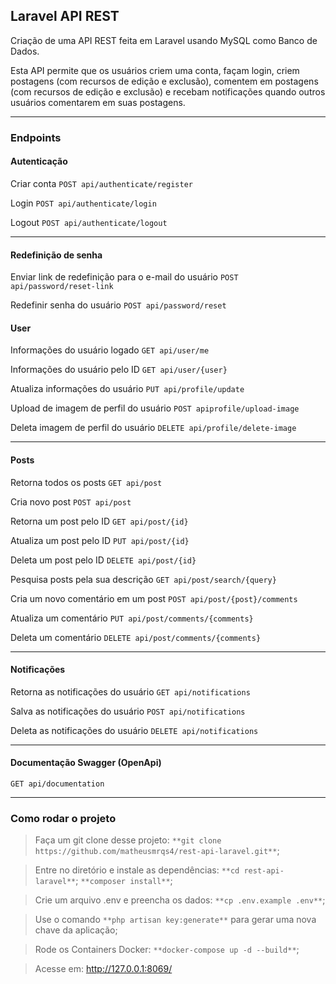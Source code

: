 ## Laravel API REST
Criação de uma API REST feita em Laravel usando MySQL como Banco de Dados.

Esta API permite que os usuários criem uma conta, façam login, criem postagens (com recursos de edição e exclusão), comentem em postagens (com recursos de edição e exclusão) e recebam notificações quando outros usuários comentarem em suas postagens.

<hr>

### Endpoints

#### Autenticação
Criar conta ``` POST api/authenticate/register ```

Login ``` POST api/authenticate/login ```

Logout ``` POST api/authenticate/logout ```

<hr>

#### Redefinição de senha
Enviar link de redefinição para o e-mail do usuário ``` POST api/password/reset-link ```

Redefinir senha do usuário ``` POST api/password/reset ```

#### User
Informações do usuário logado ``` GET api/user/me ```

Informações do usuário pelo ID ``` GET api/user/{user} ```

Atualiza informações do usuário ``` PUT api/profile/update ```

Upload de imagem de perfil do usuário ``` POST apiprofile/upload-image ```

Deleta imagem de perfil do usuário ``` DELETE api/profile/delete-image ```

<hr>

#### Posts
Retorna todos os posts ``` GET api/post ```

Cria novo post ``` POST api/post ```

Retorna um post pelo ID ``` GET api/post/{id} ```

Atualiza um post pelo ID ``` PUT api/post/{id} ```

Deleta um post pelo ID ``` DELETE api/post/{id} ```

Pesquisa posts pela sua descrição ``` GET api/post/search/{query} ```

Cria um novo comentário em um post ``` POST api/post/{post}/comments ```

Atualiza um comentário ``` PUT api/post/comments/{comments} ```

Deleta um comentário ``` DELETE api/post/comments/{comments} ```

<hr>

#### Notificações
Retorna as notificações do usuário ``` GET api/notifications ```

Salva as notificações do usuário ``` POST api/notifications ```

Deleta as notificações do usuário ``` DELETE api/notifications ```

<hr>

#### Documentação Swagger (OpenApi)
``` GET api/documentation ```

<hr>


### Como rodar o projeto
> Faça um git clone desse projeto:
> ``` **git clone https://github.com/matheusmrqs4/rest-api-laravel.git** ```;

> Entre no diretório e instale as dependências:
> ``` **cd rest-api-laravel** ```;
> ``` **composer install** ```;

> Crie um arquivo .env e preencha os dados:
``` **cp .env.example .env** ```;

> Use o comando ``` **php artisan key:generate** ``` para gerar uma nova chave da aplicação;

> Rode os Containers Docker: ``` **docker-compose up -d --build** ```;

> Acesse em: http://127.0.0.1:8069/
